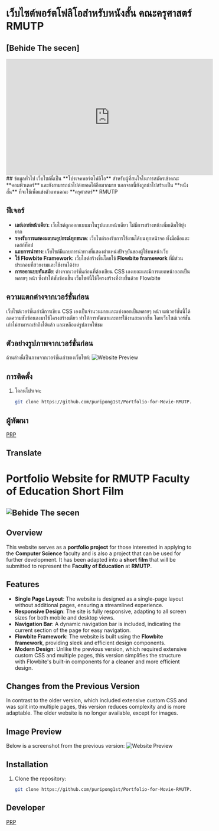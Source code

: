 # เว็บไซต์พอร์ตโฟลิโอสำหรับหนังสั้น คณะครุศาสตร์ RMUTP
## [Behide The secen]
<iframe width="560" height="315" src="https://www.youtube.com/embed/J7O1VkI9U40?si=FopqBEAlKhpKF9Yq" title="YouTube video player" frameborder="0" allow="accelerometer; autoplay; clipboard-write; encrypted-media; gyroscope; picture-in-picture; web-share" referrerpolicy="strict-origin-when-cross-origin" allowfullscreen></iframe>
## ข้อมูลทั่วไป
เว็บไซต์นี้เป็น **โปรเจคพอร์ตโฟลิโอ** สำหรับผู้ที่สนใจในการสมัครเข้าคณะ **คอมพิวเตอร์** และยังสามารถนำไปต่อยอดได้อีกมากมาย นอกจากนี้ยังถูกนำไปสร้างเป็น **หนังสั้น** ที่จะใช้เพื่อแข่งตัวแทนคณะ **ครุศาสตร์** RMUTP

## ฟีเจอร์
- **เลย์เอาท์หน้าเดียว**: เว็บไซต์ถูกออกแบบมาในรูปแบบหน้าเดียว ไม่มีการสร้างหน้าเพิ่มเติมให้ยุ่งยาก
- **รองรับการแสดงผลบนอุปกรณ์ทุกขนาด**: เว็บไซต์รองรับการใช้งานได้บนทุกหน้าจอ ทั้งมือถือและเดสก์ท็อป
- **แถบการนำทาง**: เว็บไซต์มีแถบการนำทางที่แสดงตำแหน่งปัจจุบันของผู้ใช้บนหน้าเว็บ
- **ใช้ Flowbite Framework**: เว็บไซต์สร้างขึ้นโดยใช้ **Flowbite framework** ที่มีส่วนประกอบที่สวยงามและใช้งานได้ง่าย
- **การออกแบบทันสมัย**: ต่างจากเวอร์ชั่นก่อนที่ต้องเขียน CSS เองเยอะและมีการแยกหน้าออกเป็นหลายๆ หน้า ซึ่งทำให้ซับซ้อนขึ้น เว็บไซต์นี้ใช้โครงสร้างที่ง่ายขึ้นด้วย Flowbite

## ความแตกต่างจากเวอร์ชั่นก่อน
เว็บไซต์เวอร์ชั่นเก่ามีการเขียน CSS เองเป็นจำนวนมากและแบ่งออกเป็นหลายๆ หน้า แต่เวอร์ชั่นนี้ได้ลดความซับซ้อนลงมาใช้โครงสร้างเดียว ทำให้การพัฒนาและการใช้งานสะดวกขึ้น โดยเว็บไซต์เวอร์ชั่นเก่าไม่สามารถเข้าถึงได้แล้ว และเหลือแค่รูปภาพให้ชม

## ตัวอย่างรูปภาพจากเวอร์ชั่นก่อน
ด้านล่างนี้เป็นภาพจากเวอร์ชั่นเก่าของเว็บไซต์:
![Website Preview](https://img5.pic.in.th/file/secure-sv1/Capture5445d4d77d6bbf80.png)

## การติดตั้ง

1. โคลนโปรเจค:
   ```bash
   git clone https://github.com/puripong1st/Portfolio-for-Movie-RMUTP.git

## ผู้พัฒนา

[PRP](https://github.com/puripong1st)
## Translate

# Portfolio Website for RMUTP Faculty of Education Short Film
## ![Behide The secen](https://youtu.be/J7O1VkI9U40?si=Wnn54COUil_mftAH)
## Overview
This website serves as a **portfolio project** for those interested in applying to the **Computer Science** faculty and is also a project that can be used for further development. It has been adapted into a **short film** that will be submitted to represent the **Faculty of Education** at **RMUTP**.

## Features
- **Single Page Layout**: The website is designed as a single-page layout without additional pages, ensuring a streamlined experience.
- **Responsive Design**: The site is fully responsive, adapting to all screen sizes for both mobile and desktop views.
- **Navigation Bar**: A dynamic navigation bar is included, indicating the current section of the page for easy navigation.
- **Flowbite Framework**: The website is built using the **Flowbite framework**, providing sleek and efficient design components.
- **Modern Design**: Unlike the previous version, which required extensive custom CSS and multiple pages, this version simplifies the structure with Flowbite's built-in components for a cleaner and more efficient design.

## Changes from the Previous Version
In contrast to the older version, which included extensive custom CSS and was split into multiple pages, this version reduces complexity and is more adaptable. The older website is no longer available, except for images.

## Image Preview
Below is a screenshot from the previous version:
![Website Preview](https://img5.pic.in.th/file/secure-sv1/Capture5445d4d77d6bbf80.png)

## Installation

1. Clone the repository:
   ```bash
   git clone https://github.com/puripong1st/Portfolio-for-Movie-RMUTP.git

## Developer

[PRP](https://github.com/puripong1st)
